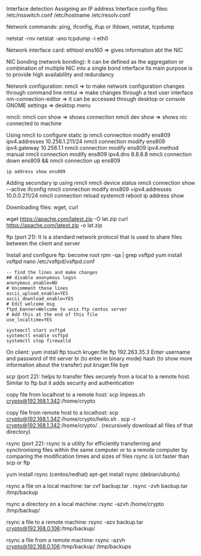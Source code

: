 Interface detection 
Assigning an IP address 
Interface config files:
  /etc/nsswitch.conf 
  /etc/hostname
  /etc/resolv.conf 

Network commands:
  ping, ifconfig, ifup or ifdown, netstat, tcpdump 

  netstat -rnv 
  netstat -ano
  tcpdump -i eth0

Network interface card:
  ethtool ens160          => gives information abt the NIC 


NIC bonding (network bonding):
  It can be defined as the aggregation or combination of multiple NIC into a single bond interface 
  Its main purpose is to provide high availablility and redundancy 

Network configuration:
  nmcli                       => to make network configuration changes through command line 
  nmtui                       => make changes through a text user interface
  nm-connection-editor        => it can be accessed through desktop or console 
  GNOME settings              => desktop menu

  nmcli:
    nmcli con show      => shows connection
    nmcli dev show      => shows nic connected to machine

  Using nmcli to configure static ip 
    nmcli connection modify ens809 ipv4.addresses 10.256.1.211/24
    nmcli connection modify ens809 ipv4.gateway 10.256.1.1
    nmcli connection modify ens809 ipv4.method manual
    nmcli connection modify ens809 ipv4.dns 8.8.8.8
    nmcli connection down ens809 && nmcli connection up ens809

    ip address show ens809

  Adding secondary ip using nmcli 
    nmcli device status 
    nmcli connection show --active 
    ifconfig 
    nmcli connection modify ens809 +ipv4.addresses 10.0.0.211/24
    nmcli connection reload 
    systemctl reboot 
    ip address show  

Downloading files:
  wget, curl 

  wget https://apache.com/latest.zip -O lat.zip 
  curl https://apache.com/latest.zip -o lat.zip 
  
ftp (port 21):
  It is a standard network protocol that is used to share files between the client and server 

  Install and configure ftp:
    become root
    rpm -qa | grep vsftpd
    yum install vsftpd
    nano /etc/vsftpd/vsftpd.conf 

    -- find the lines and make changes 
    ## disable anonymous login 
    anonymous_enable=NO 
    # Uncomment these lines
    ascii_upload_enable=YES
    ascii_download_enable=YES
    # Edit welcome msg 
    ftpd_banner=Welcome to unix ftp centos server 
    # Add this at the end of this file 
    use_localtime=YES 

    systemctl start vsftpd
    systemctl enable vsftpd
    systemctl stop firewalld

  On client:
    yum install ftp 
    touch kruger.file
    ftp 192.263.35.3 
    Enter username and password of tht server 
    bi (to enter in binary mode)
    hash (to show more information about the transfer)
    put kruger.file 
    bye 

scp (port 22):
  helps to transfer files securely from a local to a remote host. Similar to ftp but it adds security and authentication

  copy file from localhost to a remote host:
    scp linpeas.sh crypto@192.168.1.342:/home/crypto 

  copy file from remote host to a localhost:
    scp crypto@192.168.1.342:/home/crypto/hello.sh . 
    scp -r crypto@192.168.1.342:/home/crypto/ .       (recursively download all files of that directory)

rsync (port 22):
  rsync is a utility for efficiently transferring and synchronising files within the same computer or to a remote computer by comparing the modification times and sizes of files 
  rsync is lot faster than scp or ftp 

  yum install rsync (centos/redhat)
  apt-get install rsync (debian/ubuntu)

  rsync a file on a local machine:
    tar cvf backup.tar . 
    rsync -zvh backup.tar /tmp/backup 

  rsync a directory on a local machine:
    rsync -azvh /home/crypto /tmp/backup/ 

  rsync a file to a remote machine:
    rsync -azv backup.tar crypto@192.168.0.106:/tmp/backup/

  rsync a file from a remote machine:
    rsync -azvh crypto@192.168.0.106:/tmp/backup/ /tmp/backups